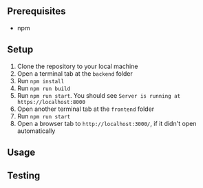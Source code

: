 ## Prerequisites

- npm

## Setup

1. Clone the repository to your local machine
1. Open a terminal tab at the `backend` folder
1. Run `npm install`
1. Run `npm run build`
1. Run `npm run start`. You should see `Server is running at https://localhost:8000`
1. Open another terminal tab at the `frontend` folder
1. Run `npm run start`
1. Open a browser tab to `http://localhost:3000/`, if it didn't open automatically

## Usage

## Testing
